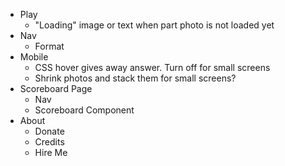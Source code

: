 - Play
    - "Loading" image or text when part photo is not loaded yet
- Nav
    - Format
- Mobile
    - CSS hover gives away answer. Turn off for small screens
    - Shrink photos and stack them for small screens?
- Scoreboard Page
    - Nav
    - Scoreboard Component
- About
    - Donate
    - Credits
    - Hire Me
